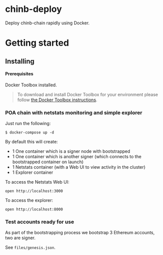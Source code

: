 # chinb-deploy
Deploy chinb-chain rapidly using Docker. 


# Getting started

## Installing

#### Prerequisites

Docker Toolbox installed. 
> To download and install Docker Toolbox for your environment please
follow [the Docker Toolbox instructions](https://www.docker.com/products/docker-toolbox). 

### POA chain with netstats monitoring and simple explorer

Just run the following:

```
$ docker-compose up -d
```

By default this will create:

* 1 One container which is a signer node with bootstrapped
* 1 One container which is another signer (which connects to the bootstrapped container on launch)
* 1 Netstats container (with a Web UI to view activity in the cluster)
* 1 Explorer container

To access the Netstats Web UI:

```
open http://localhost:3000
```

To access the explorer:

```
open http://localhost:8000
```

### Test accounts ready for use

As part of the bootstrapping process we bootstrap 3 Ethereum accounts, two are signer.

See `files/genesis.json`.
